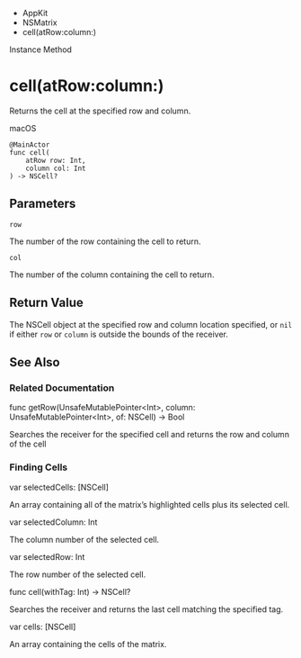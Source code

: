 

- AppKit
- NSMatrix
-  cell(atRow:column:) 

Instance Method

# cell(atRow:column:)

Returns the cell at the specified row and column.

macOS

``` source
@MainActor
func cell(
    atRow row: Int,
    column col: Int
) -> NSCell?
```

## Parameters 

`row`  

The number of the row containing the cell to return.

`col`  

The number of the column containing the cell to return.

## Return Value

The NSCell object at the specified row and column location specified, or `nil` if either `row` or `column` is outside the bounds of the receiver.

## See Also

### Related Documentation

func getRow(UnsafeMutablePointer&lt;Int>, column: UnsafeMutablePointer&lt;Int>, of: NSCell) -> Bool

Searches the receiver for the specified cell and returns the row and column of the cell

### Finding Cells

var selectedCells: [NSCell]

An array containing all of the matrix’s highlighted cells plus its selected cell.

var selectedColumn: Int

The column number of the selected cell.

var selectedRow: Int

The row number of the selected cell.

func cell(withTag: Int) -> NSCell?

Searches the receiver and returns the last cell matching the specified tag.

var cells: [NSCell]

An array containing the cells of the matrix.

